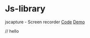 # Js-library

jscapture - Screen recorder  [Code](https://github.com/mgechev/jscapture) [Demo](https://mgechev.github.io/jscapture/)

// hello
